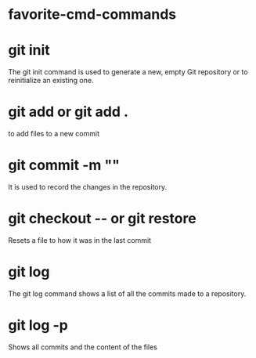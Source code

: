 # favorite-cmd-commands

# git init

The git init command is used to generate a new, empty Git repository or to reinitialize an existing one.

# git add <filename> or git add .

to add files to a new commit

# git commit -m "<your commit message>"

It is used to record the changes in the repository.

# git checkout -- <filename> or git restore <filename>

Resets a file to how it was in the last commit

# git log

The git log command shows a list of all the commits made to a repository.

# git log -p

Shows all commits and the content of the files
